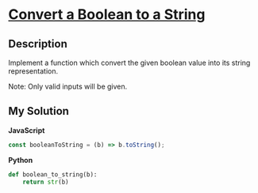 # [Convert a Boolean to a String](https://www.codewars.com/kata/551b4501ac0447318f0009cd)

## Description

Implement a function which convert the given boolean value into its string representation.

Note: Only valid inputs will be given.

## My Solution

**JavaScript**

```js
const booleanToString = (b) => b.toString();
```

**Python**

```py
def boolean_to_string(b):
    return str(b)
```

